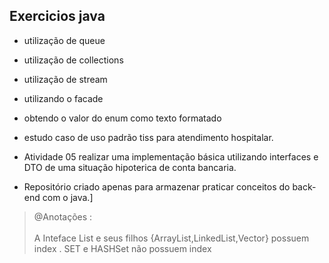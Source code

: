 ## Exercicios java

- utilização de queue
- utilização de collections
- utilização de stream
- utilizando o facade
- obtendo o valor do enum como texto formatado
- estudo caso de uso padrão tiss para atendimento hospitalar.
- Atividade 05 realizar uma implementação básica utilizando interfaces e DTO de uma situação hipoterica de conta bancaria.


- Repositório criado apenas para armazenar praticar conceitos do back-end com o java.]
> @Anotações :<br/><br/>
> A Inteface List e seus filhos {ArrayList,LinkedList,Vector} possuem index .
> SET e HASHSet não possuem index